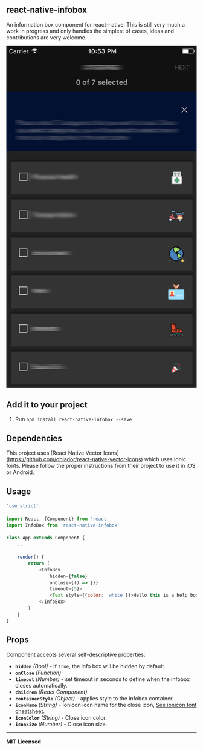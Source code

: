 ## react-native-infobox

An information box component for react-native. This is still very much a work
in progress and only handles the simplest of cases, ideas and
contributions are very welcome.

![Screenshot](https://github.com/abologna-r7/react-native-infobox/blob/master/screenshot.png?raw=true)

## Add it to your project
1. Run `npm install react-native-infobox --save`

## Dependencies
This project uses [React Native Vector Icons] (https://github.com/oblador/react-native-vector-icons) which uses Ionic fonts. Please follow the proper instructions from their project to use it in iOS or Android.

## Usage
```javascript
'use strict';

import React, {Component} from 'react'
import InfoBox from 'react-native-infobox'

class App extends Component {
	...

	render() {
		return (
			<InfoBox
				hidden={false}
				onClose={() => {}}
				timeout={5}>
				<Text style={{color: 'white'}}>Hello this is a help box.</Text>
			</InfoBox>
		)
	}
}
```

## Props
Component accepts several self-descriptive properties:

- **`hidden`** _(Bool)_ - if `true`, the info box will be hidden by default.
- **`onClose`** _(Function)_
- **`timeout`** _(Number)_ - set timeout in seconds to define when the infobox closes automatically.
- **`children`** _(React Component)_
- **`containerStyle`** _(Object)_ - applies style to the infobox container.
- **`iconName`** _(String)_ - Ionicon icon name for the close icon, [See ionicon font cheatsheet](https://cdn.rawgit.com/driftyco/ionicons/3.0/cheatsheet.html).
- **`iconColor`** _(String)_ - Close icon color.
- **`iconSize`** _(Number)_ - Close icon size.

---

**MIT Licensed**
